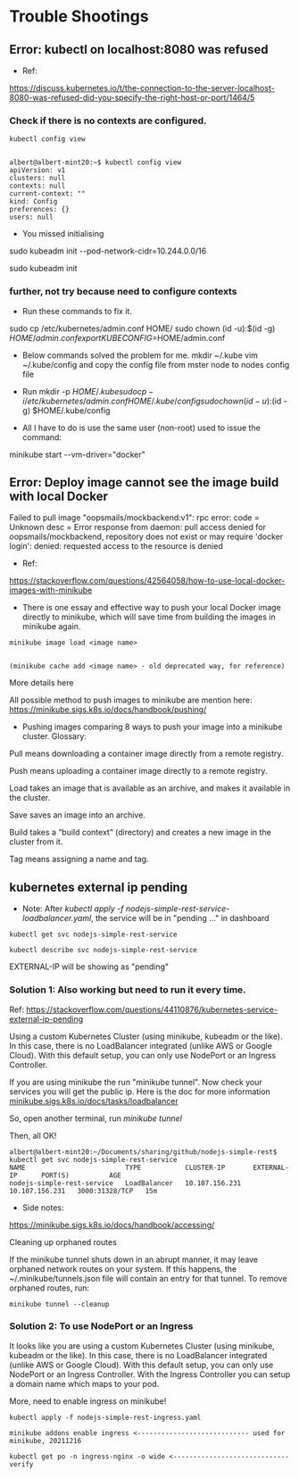
#  Trouble Shootings

## Error: kubectl on localhost:8080 was refused

- Ref:

https://discuss.kubernetes.io/t/the-connection-to-the-server-localhost-8080-was-refused-did-you-specify-the-right-host-or-port/1464/5

### Check if there is no contexts are configured.


```
kubectl config view


albert@albert-mint20:~$ kubectl config view
apiVersion: v1
clusters: null
contexts: null
current-context: ""
kind: Config
preferences: {}
users: null

```

- You missed initialising

sudo kubeadm init --pod-network-cidr=10.244.0.0/16

sudo kubeadm init



### further, not try because need to configure contexts 

- Run these commands to fix it.

sudo cp /etc/kubernetes/admin.conf HOME/ 
sudo chown (id -u):$(id -g) $HOME/admin.conf
export KUBECONFIG=$HOME/admin.conf

- Below commands solved the problem for me.
mkdir ~/.kube
vim ~/.kube/config
and copy the config file from mster node to nodes config file

- Run
mkdir -p $HOME/.kube
sudo cp -i /etc/kubernetes/admin.conf HOME/.kube/config sudo chown (id -u):$(id -g) $HOME/.kube/config

- All I have to do is use the same user (non-root) used to issue the command: 

minikube start --vm-driver="docker"


## Error: Deploy image cannot see the image build with local Docker

Failed to pull image "oopsmails/mockbackend:v1": rpc error: code = Unknown desc = Error response from daemon: pull access denied for oopsmails/mockbackend, repository does not exist or may require 'docker login': denied: requested access to the resource is denied

- Ref:

https://stackoverflow.com/questions/42564058/how-to-use-local-docker-images-with-minikube

- There is one essay and effective way to push your local Docker image directly to minikube, which will save time from building the images in minikube again.

```
minikube image load <image name>


(minikube cache add <image name> - old deprecated way, for reference)

```

More details here

All possible method to push images to minikube are mention here: https://minikube.sigs.k8s.io/docs/handbook/pushing/

- Pushing images
comparing 8 ways to push your image into a minikube cluster.
Glossary:

Pull means downloading a container image directly from a remote registry.

Push means uploading a container image directly to a remote registry.

Load takes an image that is available as an archive, and makes it available in the cluster.

Save saves an image into an archive.

Build takes a “build context” (directory) and creates a new image in the cluster from it.

Tag means assigning a name and tag.

## kubernetes external ip pending

- Note: After *kubectl apply -f nodejs-simple-rest-service-loadbalancer.yaml*, the service will be in "pending ..." in dashboard

```
kubectl get svc nodejs-simple-rest-service

kubectl describe svc nodejs-simple-rest-service
```

EXTERNAL-IP will be showing as "pending"



### Solution 1: Also working but need to run it every time.

Ref: https://stackoverflow.com/questions/44110876/kubernetes-service-external-ip-pending  

Using a custom Kubernetes Cluster (using minikube, kubeadm or the like). In this case, there is no LoadBalancer integrated (unlike AWS or Google Cloud). With this default setup, you can only use NodePort or an Ingress Controller.

If you are using minikube the run "minikube tunnel". Now check your services you will get the public ip. Here is the doc for more information [minikube.sigs.k8s.io/docs/tasks/loadbalancer](https://minikube.sigs.k8s.io/docs/handbook/accessing/)

So, open another terminal, run *minikube tunnel*  

Then, all OK!

```
albert@albert-mint20:~/Documents/sharing/github/nodejs-simple-rest$ kubectl get svc nodejs-simple-rest-service
NAME                         TYPE           CLUSTER-IP       EXTERNAL-IP      PORT(S)          AGE
nodejs-simple-rest-service   LoadBalancer   10.107.156.231   10.107.156.231   3000:31328/TCP   15m
```

- Side notes: 

https://minikube.sigs.k8s.io/docs/handbook/accessing/  

Cleaning up orphaned routes 

If the minikube tunnel shuts down in an abrupt manner, it may leave orphaned network routes on your system. If this happens, the ~/.minikube/tunnels.json file will contain an entry for that tunnel. To remove orphaned routes, run:

```
minikube tunnel --cleanup
```

### Solution 2: To use NodePort or an Ingress

It looks like you are using a custom Kubernetes Cluster (using minikube, kubeadm or the like). In this case, there is no LoadBalancer integrated (unlike AWS or Google Cloud). With this default setup, you can only use NodePort or an Ingress Controller. With the Ingress Controller you can setup a domain name which maps to your pod.

More, need to enable ingress on minikube!

```
kubectl apply -f nodejs-simple-rest-ingress.yaml

minikube addons enable ingress <---------------------------- used for minikube, 20211216

kubectl get po -n ingress-nginx -o wide <----------------------------- verify
```



